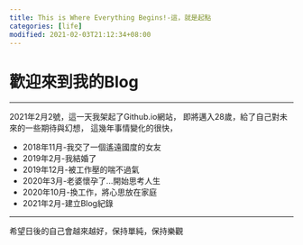 ```yaml
---
title: This is Where Everything Begins!-這，就是起點
categories: [life]
modified: 2021-02-03T21:12:34+08:00
---
```


# 歡迎來到我的Blog
----------
2021年2月2號，這一天我架起了Github.io網站，
即將邁入28歲，給了自己對未來的一些期待與幻想，
這幾年事情變化的很快，

* 2018年11月-我交了一個遙遠國度的女友
* 2019年2月-我結婚了
* 2019年12月-被工作壓的喘不過氣
* 2020年3月-老婆懷孕了...開始思考人生
* 2020年10月-換工作，將心思放在家庭
* 2021年2月-建立Blog紀錄

-----
希望日後的自己會越來越好，保持單純，保持樂觀